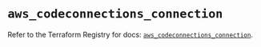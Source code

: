 # `aws_codeconnections_connection`

Refer to the Terraform Registry for docs: [`aws_codeconnections_connection`](https://registry.terraform.io/providers/hashicorp/aws/5.91.0/docs/resources/codeconnections_connection).

